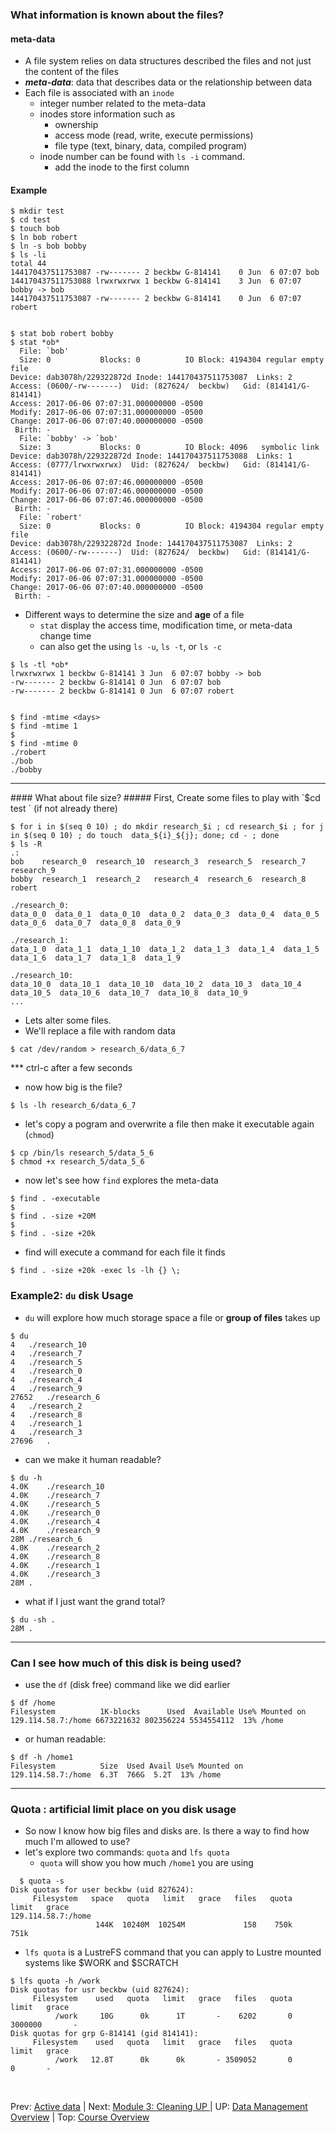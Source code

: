 ### What information is known about the files?

#### meta-data

* A file system relies on data structures described the files and not just the content of the files
* ***meta-data***: data that describes data or the relationship between data
* Each file is associated with an `inode`
  + integer number related to the meta-data
  + inodes store information such as
    * ownership
    * access mode (read, write, execute permissions)
    * file type (text, binary, data, compiled program)
  + inode number can be found with `ls -i` command.
    * add the inode to the first column

#### Example
```
$ mkdir test
$ cd test
$ touch bob
$ ln bob robert
$ ln -s bob bobby
$ ls -li
total 44
144170437511753087 -rw------- 2 beckbw G-814141    0 Jun  6 07:07 bob
144170437511753088 lrwxrwxrwx 1 beckbw G-814141    3 Jun  6 07:07 bobby -> bob
144170437511753087 -rw------- 2 beckbw G-814141    0 Jun  6 07:07 robert


$ stat bob robert bobby
$ stat *ob*
  File: `bob'
  Size: 0         	Blocks: 0          IO Block: 4194304 regular empty file
Device: dab3078h/229322872d	Inode: 144170437511753087  Links: 2
Access: (0600/-rw-------)  Uid: (827624/  beckbw)   Gid: (814141/G-814141)
Access: 2017-06-06 07:07:31.000000000 -0500
Modify: 2017-06-06 07:07:31.000000000 -0500
Change: 2017-06-06 07:07:40.000000000 -0500
 Birth: -
  File: `bobby' -> `bob'
  Size: 3         	Blocks: 0          IO Block: 4096   symbolic link
Device: dab3078h/229322872d	Inode: 144170437511753088  Links: 1
Access: (0777/lrwxrwxrwx)  Uid: (827624/  beckbw)   Gid: (814141/G-814141)
Access: 2017-06-06 07:07:46.000000000 -0500
Modify: 2017-06-06 07:07:46.000000000 -0500
Change: 2017-06-06 07:07:46.000000000 -0500
 Birth: -
  File: `robert'
  Size: 0         	Blocks: 0          IO Block: 4194304 regular empty file
Device: dab3078h/229322872d	Inode: 144170437511753087  Links: 2
Access: (0600/-rw-------)  Uid: (827624/  beckbw)   Gid: (814141/G-814141)
Access: 2017-06-06 07:07:31.000000000 -0500
Modify: 2017-06-06 07:07:31.000000000 -0500
Change: 2017-06-06 07:07:40.000000000 -0500
 Birth: -

```

* Different ways to determine the size and **age** of a file
  + `stat` display the access time, modification time, or meta-data change time
  + can also get the using `ls -u`, `ls -t`, or `ls -c`

```
$ ls -tl *ob*
lrwxrwxrwx 1 beckbw G-814141 3 Jun  6 07:07 bobby -> bob
-rw------- 2 beckbw G-814141 0 Jun  6 07:07 bob
-rw------- 2 beckbw G-814141 0 Jun  6 07:07 robert


$ find -mtime <days>
$ find -mtime 1
$
$ find -mtime 0
./robert
./bob
./bobby
```

<hr>
#### What about file size?
##### First, Create some files to play with
`$cd test ` (if not already there)

```
$ for i in $(seq 0 10) ; do mkdir research_$i ; cd research_$i ; for j in $(seq 0 10) ; do touch  data_${i}_${j}; done; cd - ; done
$ ls -R
.:
bob    research_0  research_10  research_3  research_5  research_7  research_9
bobby  research_1  research_2   research_4  research_6  research_8  robert

./research_0:
data_0_0  data_0_1  data_0_10  data_0_2  data_0_3  data_0_4  data_0_5  data_0_6  data_0_7  data_0_8  data_0_9

./research_1:
data_1_0  data_1_1  data_1_10  data_1_2  data_1_3  data_1_4  data_1_5  data_1_6  data_1_7  data_1_8  data_1_9

./research_10:
data_10_0  data_10_1  data_10_10  data_10_2  data_10_3  data_10_4  data_10_5  data_10_6  data_10_7  data_10_8  data_10_9
...
```

* Lets alter some files.
* We'll replace a file with random data
```
$ cat /dev/random > research_6/data_6_7
```
*** ctrl-c after a few seconds
* now how big is the file?

```
$ ls -lh research_6/data_6_7
```
* let's copy a pogram and overwrite a file then make it executable again (`chmod`)

```
$ cp /bin/ls research_5/data_5_6
$ chmod +x research_5/data_5_6
```
* now let's see how `find` explores the meta-data

```
$ find . -executable
$
$ find . -size +20M
$
$ find . -size +20k
```
* find will execute a command for each file it finds

```
$ find . -size +20k -exec ls -lh {} \;
```

### Example2: `du` disk Usage
* `du` will explore how much storage space a file or **group of files** takes up

```
$ du
4	./research_10
4	./research_7
4	./research_5
4	./research_0
4	./research_4
4	./research_9
27652	./research_6
4	./research_2
4	./research_8
4	./research_1
4	./research_3
27696	.
```
* can we make it human readable?

```
$ du -h
4.0K	./research_10
4.0K	./research_7
4.0K	./research_5
4.0K	./research_0
4.0K	./research_4
4.0K	./research_9
28M	./research_6
4.0K	./research_2
4.0K	./research_8
4.0K	./research_1
4.0K	./research_3
28M	.
```

* what if I just want the grand total?

```
$ du -sh .
28M	.
```

<hr>

### Can I see how much of this disk is being used?
* use the `df` (disk free) command like we did earlier

```
$ df /home
Filesystem          1K-blocks      Used  Available Use% Mounted on
129.114.58.7:/home 6673221632 802356224 5534554112  13% /home
```
* or human readable:
```
$ df -h /home1
Filesystem          Size  Used Avail Use% Mounted on
129.114.58.7:/home  6.3T  766G  5.2T  13% /home
```

<hr>

### Quota : artificial limit place on you disk usage
* So now I know how big files and disks are. Is there a way to find how much I'm allowed to use?
* let's explore two commands: `quota` and `lfs quota`
  + `quota` will show you how much `/home1` you are using

```
  $ quota -s
Disk quotas for user beckbw (uid 827624): 
     Filesystem   space   quota   limit   grace   files   quota   limit   grace
129.114.58.7:/home
                   144K  10240M  10254M             158    750k    751k        
```

+ `lfs quota` is a LustreFS command that you can apply to Lustre mounted systems like $WORK and $SCRATCH

```
$ lfs quota -h /work
Disk quotas for usr beckbw (uid 827624):
     Filesystem    used   quota   limit   grace   files   quota   limit   grace
          /work     10G      0k      1T       -    6202       0 3000000       -
Disk quotas for grp G-814141 (gid 814141):
     Filesystem    used   quota   limit   grace   files   quota   limit   grace
          /work   12.8T      0k      0k       - 3509052       0       0       -

```


  <br>

  Prev: [Active data](data_management_01_04.md) | Next: [Module 3: Cleaning UP ](data_management_03_01.md) | UP: [Data Management Overview](data_management.md) | Top: [Course Overview](../../index.md)
